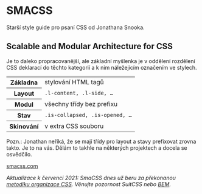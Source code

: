 # SMACSS

Starší style guide pro psaní CSS od Jonathana Snooka.

## Scalable and Modular Architecture for CSS

Je to daleko propracovanější, ale základní myšlenka je v oddělení rozdělení CSS deklarací do těchto kategorií a k nim náležejícím označením ve stylech.


<table>
<tr>
  <th>Základna</th>
  <td>stylování HTML tagů</td> 
</tr>
<tr>
  <th>Layout</th>
  <td><code>.l-content, .l-side, …</code></td>  
</tr>
<tr>
  <th>Modul</th>
  <td>všechny třídy bez prefixu</td>  
</tr>
<tr>
  <th>Stav</th>
  <td><code>.is-collapsed, .is-opened, …</code></td>  
</tr>
<tr>
  <th>Skinování</th>
  <td>v extra CSS souboru</td>  
</tr>
</table>

Pozn.: Jonathan neříká, že se mají třídy pro layout a stavy prefixovat zrovna takto. Je to na vás. Dělám to takhle na některých projektech a docela se osvědčilo.

[smacss.com](http://smacss.com/)

_Aktualizace k červenci 2021: SmaCSS dnes už beru za překonanou [metodiku organizace CSS](css-metodiky.md). Věnujte pozornost SuitCSS nebo [BEM](bem.md)._
